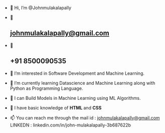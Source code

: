 - 👋 Hi, I’m @Johnmulakalapally
- 👋 <h2> johnmulakalapally@gmail.com</h2>
- 👋 <h2>+91 8500090535</h2>
- 👀 I’m interested in Software Development and Machine Learning.
- 🌱 I’m currently learning Datascience and Machine Learning along with Python as Programming Language.
- 🌱 I can Build Models in Machine Learning using ML Algorithms.
- 👀 I have basic knowledge of <b>HTML </b> and <b> CSS</b>
 

- 📫 You can reach me through the mail id : johnmulakalapally@gmail.com
 LINKEDN : linkedin.com/in/john-mulakalapally-3b687622b

